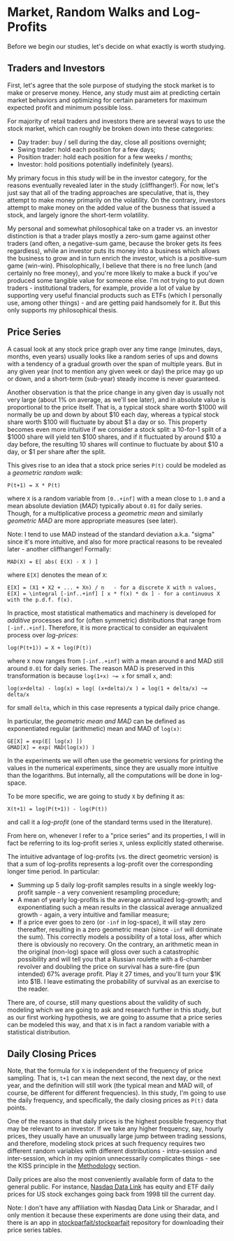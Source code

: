 # Market, Random Walks and Log-Profits

Before we begin our studies, let's decide on what exactly is worth studying.

## Traders and Investors

First, let's agree that the sole purpose of studying the stock market is to make
or preserve money. Hence, any study must aim at predicting certain market
behaviors and optimizing for certain parameters for maximum expected profit and minimum possible loss.

For majority of retail traders and investors there are several ways to use the
stock market, which can roughly be broken down into these categories:
- Day trader: buy / sell during the day, close all positions overnight;
- Swing trader: hold each position for a few days;
- Position trader: hold each position for a few weeks / months;
- Investor: hold positions potentially indefinitely (years).

My primary focus in this study will be in the investor category, for the reasons
eventually revealed later in the study (cliffhanger!). For now, let's just say
that all of the trading approaches are speculative, that is, they attempt to
make money primarily on the volatility. On the contrary, investors attempt to
make money on the added value of the busness that issued a stock, and largely
ignore the short-term volatility.

My personal and somewhat philosophical take on a trader vs. an investor
distinction is that a trader plays mostly a zero-sum game against other traders
(and often, a negative-sum game, because the broker gets its fees regardless),
while an investor puts its money into a business which allows the business to
grow and in turn enrich the investor, which is a positive-sum game (win-win).
Phisolophically, I believe that there is no free lunch (and certainly no free
money), and you're more likely to make a buck if you've produced some tangible
value for someone else. I'm not trying to put down traders - institutional
traders, for example, provide a lot of value by supporting very useful financial
products such as ETFs (which I personally use, among other things) - and are
getting paid handsomely for it. But this only supports my philosophical thesis.

## Price Series

A casual look at any stock price graph over any time range (minutes, days,
months, even years) usually looks like a random series of ups and downs with a
tendency of a gradual growth over the span of multiple years. But in any given
year (not to mention any given week or day) the price may go up or down, and a
short-term (sub-year) steady income is never guaranteed.

Another observation is that the price change in any given day is usually not
very large (about 1% on average, as we'll see later), and in absolute value is
proportional to the price itself. That is, a typical stock share worth $1000
will normally be up and down by about $10 each day, whereas a typical stock
share worth $100 will fluctuate by about $1 a day or so. This property becomes
even more intuitive if we consider a stock split: a 10-for-1 split of a $1000
share will yield ten $100 shares, and if it fluctuated by around $10 a day
before, the resulting 10 shares will continue to fluctuate by about $10 a day,
or $1 per share after the split.

This gives rise to an idea that a stock price series `P(t)` could be modeled as
a _geometric random walk_:

```
P(t+1) = X * P(t)
```

where `X` is a random variable from `[0..+inf]` with a mean close to `1.0` and a
mean absolute deviation (_MAD_) typically about `0.01` for daily series.
Though, for a multiplicative process a _geometric mean_ and similarly _geometric
MAD_ are more appropriate measures (see later).

Note: I tend to use MAD instead of the standard deviation a.k.a. "sigma" since
it's more intuitive, and also for more practical reasons to be revealed later -
another cliffhanger! Formally:

```
MAD(X) = E[ abs( E(X) - X ) ]
```

where `E[X]` denotes the mean of `X`:

```
E[X] = (X1 + X2 + ... + Xn) / n   - for a discrete X with n values,
E[X] = \integral [-inf..+inf] [ x * f(x) * dx ] - for a continuous X with the p.d.f. f(x).
```

In practice, most statistical mathematics and machinery is developed for
_additive_ processes and for (often symmetric) distributions that range from
`[-inf..+inf]`.  Therefore, it is more practical to consider an equivalent
process over _log-prices_:

```
log(P(t+1)) = X + log(P(t))
```

where `X` now ranges from `[-inf..+inf]` with a mean around `0` and MAD still
around `0.01` for daily series. The reason MAD is preserved in this
transformation is because `log(1+x) ~= x` for small `x`, and:

```
log(x+delta) - log(x) = log( (x+delta)/x ) = log(1 + delta/x) ~= delta/x
```

for small `delta`, which in this case represents a typical daily price change.

In particular, the _geometric mean and MAD_ can be defined as exponentiated
regular (arithmetic) mean and MAD of `log(x)`:

```
GE[X] = exp(E[ log(x) ])
GMAD[X] = exp( MAD(log(x)) )
```

In the experiments we will often use the geometric versions for printing the
values in the numerical experiments, since they are usually more intuitive than
the logarithms. But internally, all the computations will be done in log-space.

To be more specific, we are going to study `X` by defining it as:

```
X(t+1) = log(P(t+1)) - log(P(t))
```

and call it a _log-profit_ (one of the standard terms used in the literature).

From here on, whenever I refer to a "price series" and its properties, I will in
fact be referring to its log-profit series `X`, unless explicitly stated
otherwise.

 The intuitive advantage of log-profits (vs. the direct geometric version) is
that a sum of log-profits represents a log-profit over the corresponding longer
time period.  In particular:
- Summing up 5 daily log-profit samples results in a single weekly log-profit
  sample - a very convenient resampling procedure;
- A mean of yearly log-profits is the average annualized log-growth; and
  exponentiating such a mean results in the classical average annualized
  growth - again, a very intuitive and familiar measure;
- If a price ever goes to zero (or `-inf` in log-space), it will stay zero
  thereafter, resulting in a zero geometric mean (since `-inf` will dominate the
  sum). This correctly models a possibility of a total loss, after which there
  is obviously no recovery. On the contrary, an arithmetic mean in the original
  (non-log) space will gloss over such a catastrophic possibility and will tell
  you that a Russian roulette with a 6-chamber revolver and doubling the price
  on survival has a sure-fire (pun intended) 67% average profit. Play it 27
  times, and you'll turn your $1K into $1B. I leave estimating the probability
  of survival as an exercise to the reader.

There are, of course, still many questions about the validity of such modeling
which we are going to ask and research further in this study, but as our first
working hypothesis, we are going to assume that a price series can be modeled
this way, and that `X` is in fact a random variable with a statistical
distribution.

## Daily Closing Prices

Note, that the formula for `X` is independent of the frequency of price
sampling. That is, `t+1` can mean the next second, the next day, or the next
year, and the definition will still work (the typical mean and MAD will, of
course, be different for different frequencies). In this study, I'm going to use
the daily frequency, and specifically, the daily closing prices as `P(t)` data
points.

One of the reasons is that daily prices is the highest possible frequency that
may be relevant to an investor.  If we take any higher frequency, say, hourly
prices, they usually have an unusually large jump between trading sessions, and
therefore, modeling stock prices at such frequency requires two different random
variables with different distributions - intra-session and inter-session, which
in my opinion unnecessarily complicates things - see the KISS principle in the
[Methodology] section.

Daily prices are also the most conveniently available form of data to the
general public. For instance, [Nasdaq Data Link] has equity and ETF daily prices
for US stock exchanges going back from 1998 till the current day.

Note: I don't have any affiliation with Nasdaq Data Link or Sharadar, and I only
mention it because these experiments are done using their data, and there is an
app in [stockparfait/stockparfait] repository for downloading their price series
tables.

[Methodology]: methodology.md
[Nasdaq Data Link]: https://data.nasdaq.com/databases/SFB/data
[stockparfait/stockparfait]: https://github.com/stockparfait/stockparfait
